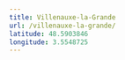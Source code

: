 ```yaml
---
title: Villenauxe-la-Grande
url: /villenauxe-la-grande/
latitude: 48.5903846
longitude: 3.5548725
---
```

